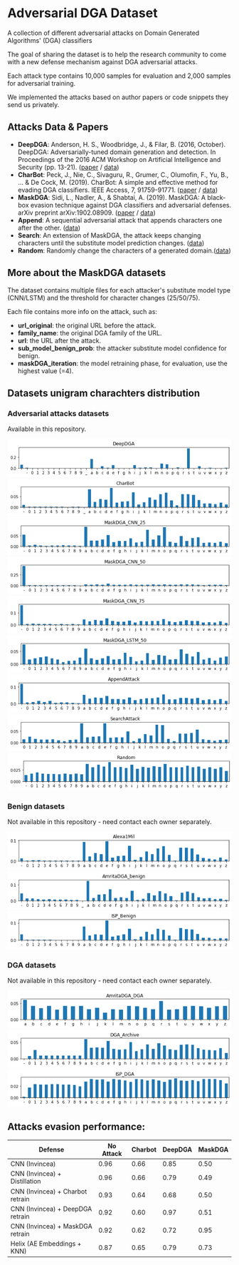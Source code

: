 # Adversarial DGA Dataset
A collection of different adversarial attacks on Domain Generated Algorithms' (DGA) classifiers

The goal of sharing the dataset is to help the research community to come with a new defense mechanism against DGA adversarial attacks.

Each attack type contains 10,000 samples for evaluation and 2,000 samples for adversarial training.

We implemented the attacks based on author papers or code snippets they send us privately.


## Attacks Data & Papers
- **DeepDGA**: Anderson, H. S., Woodbridge, J., & Filar, B. (2016, October). DeepDGA: Adversarially-tuned domain generation and detection. In Proceedings of the 2016 ACM Workshop on Artificial Intelligence and Security (pp. 13-21). ([paper](https://arxiv.org/abs/1610.01969)  / [data](https://github.com/liorsidi/Adversarial-DGA-Datasets/tree/master/DeepDGA))
- **CharBot**: Peck, J., Nie, C., Sivaguru, R., Grumer, C., Olumofin, F., Yu, B., ... & De Cock, M. (2019). CharBot: A simple and effective method for evading DGA classifiers. IEEE Access, 7, 91759-91771. ([paper](https://arxiv.org/abs/1905.01078) / [data](https://github.com/liorsidi/Adversarial-DGA-Datasets/tree/master/CharBot))
- **MaskDGA**: Sidi, L., Nadler, A., & Shabtai, A. (2019). MaskDGA: A black-box evasion technique against DGA classifiers and adversarial defenses. arXiv preprint arXiv:1902.08909. ([paper](https://arxiv.org/abs/1902.08909) / [data](https://github.com/liorsidi/Adversarial-DGA-Datasets/tree/master/MaskDGA))
- **Append**: A sequential adversarial attack that appends characters one after the other. ([data](https://github.com/liorsidi/Adversarial-DGA-Datasets/tree/master/AppendAttack))
- **Search**: An extension of MaskDGA, the attack keeps changing characters until the substitute model prediction changes. ([data](https://github.com/liorsidi/Adversarial-DGA-Datasets/tree/master/SearchAttack))
- **Random**: Randomly change the characters of a generated domain.([data](https://github.com/liorsidi/Adversarial-DGA-Datasets/tree/master/RandomAttack))


## More about the MaskDGA datasets
The dataset contains multiple files for each attacker's substitute model type (CNN/LSTM) and the threshold for character changes (25/50/75).

Each file contains more info on the attack, such as: 
- **url_original**: the original URL before the attack.
- **family_name**: the original DGA family of the URL.
- **url**: the URL after the attack.
- **sub_model_benign_prob**: the attacker substitute model confidence for benign.
- **maskDGA_iteration**: the model retraining phase, for evaluation, use the highest value (=4).






## Datasets unigram charachters distribution

### Adversarial attacks datasets
Available in this repository.

![DeepDGA](https://github.com/liorsidi/Adversarial-DGA-Datasets/blob/master/unigrams_distribution/DeepDGA.png)
![CharBot](https://github.com/liorsidi/Adversarial-DGA-Datasets/blob/master/unigrams_distribution/CharBot.png)
![MaskDGA_CNN_25](https://github.com/liorsidi/Adversarial-DGA-Datasets/blob/master/unigrams_distribution/MaskDGA_CNN_25.png)
![MaskDGA_CNN_50](https://github.com/liorsidi/Adversarial-DGA-Datasets/blob/master/unigrams_distribution/MaskDGA_CNN_50.png)
![MaskDGA_CNN_75](https://github.com/liorsidi/Adversarial-DGA-Datasets/blob/master/unigrams_distribution/MaskDGA_CNN_75.png)
![MaskDGA_LSTM_50](https://github.com/liorsidi/Adversarial-DGA-Datasets/blob/master/unigrams_distribution/MaskDGA_LSTM_50.png)
![AppendAttack](https://github.com/liorsidi/Adversarial-DGA-Datasets/blob/master/unigrams_distribution/AppendAttack.png)
![SearchAttack](https://github.com/liorsidi/Adversarial-DGA-Datasets/blob/master/unigrams_distribution/SearchAttack.png)
![Random](https://github.com/liorsidi/Adversarial-DGA-Datasets/blob/master/unigrams_distribution/Random.png)

### Benign datasets 
Not available in this repository - need contact each owner separately.

![Alexa1Mil](https://github.com/liorsidi/Adversarial-DGA-Datasets/blob/master/unigrams_distribution/Alexa1Mil.png)
![AmeritaDGA_benign](https://github.com/liorsidi/Adversarial-DGA-Datasets/blob/master/unigrams_distribution/AmeritaDGA_benign.png)
![ISP_Benign](https://github.com/liorsidi/Adversarial-DGA-Datasets/blob/master/unigrams_distribution/ISP_Benign.png)

### DGA datasets
Not available in this repository - need contact each owner separately.

![AmeritaDGA_DGA](https://github.com/liorsidi/Adversarial-DGA-Datasets/blob/master/unigrams_distribution/AmeritaDGA_DGA.png)
![DGA_Archive](https://github.com/liorsidi/Adversarial-DGA-Datasets/blob/master/unigrams_distribution/DGA_Archive.png)
![ISP_DGA](https://github.com/liorsidi/Adversarial-DGA-Datasets/blob/master/unigrams_distribution/ISP_DGA.png)

## Attacks evasion performance:

| Defense | No Attack | Charbot | DeepDGA | MaskDGA |
| ------ | ------ |------ |------ |------ |
| CNN (Invincea) |  0.96 | 0.66|0.85|0.50|
| CNN (Invincea) + Distillation |  0.96|0.66|0.79|0.49 |
| CNN (Invincea) + Charbot retrain |  0.93|0.64|0.68|0.50|
| CNN (Invincea) + DeepDGA retrain | 0.92|0.60|0.97|0.51|
| CNN (Invincea) + MaskDGA retrain | 0.92|0.62|0.72|0.95|
| Helix (AE Embeddings + KNN) |  0.87|0.65|0.79|0.73|
